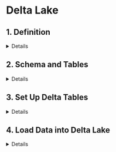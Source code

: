 # Delta Lake

## 1. Definition
<details>
  
- Delta Lake: an open-source project that enables building a data lakehouse on top of existing cloud storage.
- Delta Lake is NOT:
  - Proprietary technology
  - Storage format
  - Storage medium
  - Database service or data warehouse
- Delta Lake IS:
  - Open Source
  - Builds upon standard data formats
  - Optimized for **cloud object storage**
  - Built for scalable metadata handling
- Objective of designing Delta Lake: quickly returning point query in most largest and changing dataset.
- Delta Lake brings **ACID** to object storage
  - ***Atomicity***: all transactions either succeed or fail completely.
  - ***Consistency***: guarantees relate to how a given state of the data is observed by simultaneous operations.
  - ***Isolation***: refer to how simultaneous operations conflict with one another. The isolation guarantees that Delta Lake provides do differ from other systems.
  - ***Durability***: commited changes are permanent.
- Problems solved by ACID:
  - Hard to append data -> _Consistency_
  - Modification of existing data difficult -> _Atomicity_
  - Jobs failling mid way -> _Atomicity_
  - Real-time operations hard -> _Atomicity_
  - Costly to keep historical data versions -> _Atomicity_
- Delta Lake is the **default format** for Tables created in Databricks.
  
```
-- By default
CREATE TABLE table USING DELTA
df.write.format("delta")
```
</details>

## 2. Schema and Tables

<details>

### Create Schema\Database
- If not specify location, Location of the first schema (database) is in the default location under `dbfs:/user/hive/warehouse/<schema_name>.db/`
```sql
CREATE SCHEMA IF NOT EXISTS ${da.schema_name}_default_location;
```
- Check the metadata of the Schema will see `dbfs:/user/hive/warehouse/yzhu2_emfx_da_delp_default_location.db`
```sql
DESCRIBE SCHEMA EXTENDED ${da.schema_name}_default_location;
```

### Create Table and Insert Data to the Schema

```sql
USE ${da.schema_name}_default_location;  -- USE SCHEMA_NAME;

CREATE OR REPLACE TABLE managed_table (width INT, length INT, height INT);
INSERT INTO managed_table 
VALUES (3, 2, 1);
SELECT * FROM managed_table;
```

### Look at Table Description/Metadata
```sql
DESCRIBE DETAIL managed_table;
```

### Drop Table - data deleted
- The table's directory and its log and data files are deleted. But the schema (database) directory remains.
```sql
DROP TABLE managed_table;
```

### Create External Table to the Schema
- Create an External/unmanaged table. 
```sql
USE ${da.schema_name}_default_location;

CREATE OR REPLACE TEMPORARY VIEW temp_delays USING CSV OPTIONS (
  path = '${da.paths.datasets}/flights/departuredelays.csv',
  header = "true",
  mode = "FAILFAST" -- abort file parsing with a RuntimeException if any malformed lines are encountered
);

-- Use LOCATION to define custom directory location
CREATE OR REPLACE TABLE external_table LOCATION '${da.paths.working_dir}/external_table' AS
  SELECT * FROM temp_delays;

SELECT * FROM external_table; 
```

### Drop the External Table - data retain
```sql
DROP TABLE external_table;
```
- The table definition no longer exists in the metastore, but the underlying data remain intact as **Parquet** file.
```python
%python 
tbl_path = f"{DA.paths.working_dir}/external_table"
files = dbutils.fs.ls(tbl_path)
display(files)
```

### Drop Schema
```sql
DROP SCHEMA ${da.schema_name}_default_location CASCADE;
```
</details>


## 3. Set Up Delta Tables

<details>

### Create Table As Select (CTAS)
- CTAS does not support manual schema declaration.
- CTAS are useful for external data ingestion with well-defined schema, such as Parquet & Tables.
```sql
CREATE OR REPLACE TABLE sales AS
SELECT * FROM parquet.`${DA.paths.datasets}/ecommerce/raw/sales-historical`;

DESCRIBE EXTENDED sales;
```

### CTAS based on Temp View
```sql
CREATE OR REPLACE TEMP VIEW sales_tmp_vw
  (order_id LONG, email STRING, transactions_timestamp LONG, total_item_quantity INTEGER, purchase_revenue_in_usd DOUBLE, unique_items INTEGER, items STRING)
USING CSV
OPTIONS (
  path = "${da.paths.datasets}/ecommerce/raw/sales-csv",
  header = "true",
  delimiter = "|"
);

CREATE TABLE sales_delta AS
  SELECT * FROM sales_tmp_vw;
  
SELECT * FROM sales_delta
```

### Generated Columns
- `date` is a generated column, Delta Lake auto-compute them.
```sql
CREATE OR REPLACE TABLE purchase_dates (
  id STRING, 
  transaction_timestamp STRING, 
  price STRING,
  date DATE GENERATED ALWAYS AS (
    cast(cast(transaction_timestamp/1e6 AS TIMESTAMP) AS DATE))
    COMMENT "generated based on `transactions_timestamp` column")
```

### Merge statement
- With Delta table, no need to `REFRESH TABLE`.
```sql
SET spark.databricks.delta.schema.autoMerge.enabled=true; 

MERGE INTO purchase_dates a
USING purchases b
ON a.id = b.id
WHEN NOT MATCHED THEN
  INSERT *
```

### CHECK table Constraint
- `NOT NULL` constraint
- `CHECK` constraint
- `CHECK` constraint works like a `WHERE` clause
```sql
ALTER TABLE purchase_dates ADD CONSTRAINT valid_date CHECK (date > '2020-01-01');
```

### Additional Options and Metadata
- `SELECT` build-in Spark SQL commands:
  - `current_timestamp()` records the timestamp when the logic is executed
  - `input_file_name()` records the source data file for each record in the table
- `CREATE TABLE`:
  - `COMMENT` added to allow for easier discovery of table contents
  - `LOCATION` specified, which will result in an external (rather than managed) table
  - `PARTITIONED BY` a date column; this means that the data from each data will exist within its own directory in the target storage location
- Most Delta Lake tables will **NOT** benefit from partitioning -> separate data files, result in a small files problem and prevent file compaction and efficient data skipping.
```sql
CREATE OR REPLACE TABLE users_pii
COMMENT "Contains PII"
LOCATION "${da.paths.working_dir}/tmp/users_pii"
PARTITIONED BY (first_touch_date)
AS
  SELECT *, 
    cast(cast(user_first_touch_timestamp/1e6 AS TIMESTAMP) AS DATE) first_touch_date, 
    current_timestamp() updated,
    input_file_name() source_file
  FROM parquet.`${da.paths.datasets}/ecommerce/raw/users-historical/`;
  
SELECT * FROM users_pii;
```
### Cloning Delta Lake Tables
- `DEEP CLONE` fully copies data and metadata from a source table.
```sql
CREATE OR REPLACE TABLE purchases_clone
DEEP CLONE purchases
```
- `SHALLOW CLONE` copies the Delta transaction logs, data doesn't move. Good for creating a copy of a table quickly to test out applying changes without the risk of modifying the current table.

</details>

## 4. Load Data into Delta Lake

<details>

### Complete Overwrites
- Use overwrites to atomically replace all of the data in a table.
- Overwrite instead of delete or recreate:
  - Much faster because it doesn’t need to list the directory recursively or delete any files
  - Old version of the table still exists; can easily retrieve the old data using Time Travel
  - Atomic operation. Concurrent queries can still read the table while you are deleting the table
  - Due to ACID transaction guarantees, if overwriting the table fails, the table will be in its previous state.
- `CREATE OR REPLACE TABLE` (CRAS) statements fully replace the contents of a table each time they execute. -> **Redefine** the contents.
```sql
CREATE OR REPLACE TABLE events AS
SELECT * FROM parquet.`${da.paths.datasets}/ecommerce/raw/events-historical`
```

- `INSERT OVERWRITE`, similar to CRAS, but
  - Can only overwrite an existing table, **NOT** create a new one like our CRAS statement
  - Can overwrite only with new records that match the current table **schema** -- and thus can be a "safer" technique for overwriting an existing table without disrupting downstream consumers
  - Can overwrite individual partitions
  - Will **fail** if we try to change the schema.
```sql
INSERT OVERWRITE sales
SELECT * FROM parquet.`${da.paths.datasets}/ecommerce/raw/sales-historical/`
```

### Append Rows
- `INSERT INTO` to atomically append new rows to an existing Delta table.
- This allows for incremental updates to existing tables, which is much more efficient than overwriting each time.
- Does **NOT** prevent inserting the same records multiple times -> re-executing will results in duplicate records.
```sql
INSERT INTO sales
SELECT * FROM parquet.`${da.paths.datasets}/ecommerce/raw/sales-30m`
```
</details>
